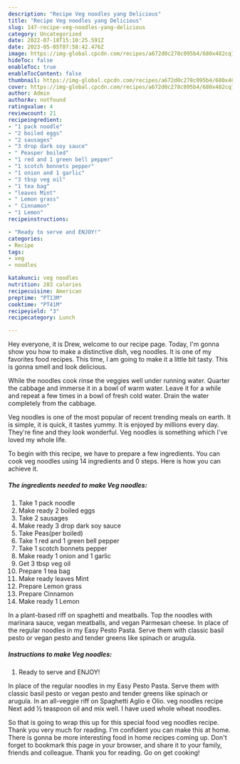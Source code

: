 ```yaml
---
description: "Recipe Veg noodles yang Delicious"
title: "Recipe Veg noodles yang Delicious"
slug: 147-recipe-veg-noodles-yang-delicious
category: Uncategorized
date: 2022-07-18T15:10:25.591Z
date: 2023-05-05T07:58:42.476Z
image: https://img-global.cpcdn.com/recipes/a672d0c278c095b4/680x482cq70/veg-noodles-recipe-main-photo.jpg
hideToc: false
enableToc: true
enableTocContent: false
thumbnail: https://img-global.cpcdn.com/recipes/a672d0c278c095b4/680x482cq70/veg-noodles-recipe-main-photo.jpg
cover: https://img-global.cpcdn.com/recipes/a672d0c278c095b4/680x482cq70/veg-noodles-recipe-main-photo.jpg
author: Admin
authorAv: notfound
ratingvalue: 4
reviewcount: 21
recipeingredient:
- "1 pack noodle"
- "2 boiled eggs"
- "2 sausages"
- "3 drop dark soy sauce"
- " Peasper boiled"
- "1 red and 1 green bell pepper"
- "1 scotch bonnets pepper"
- "1 onion and 1 garlic"
- "3 tbsp veg oil"
- "1 tea bag"
- "leaves Mint"
- " Lemon grass"
- " Cinnamon"
- "1 Lemon"
recipeinstructions:

- "Ready to serve and ENJOY!"
categories:
- Recipe
tags:
- veg
- noodles

katakunci: veg noodles 
nutrition: 283 calories
recipecuisine: American
preptime: "PT13M"
cooktime: "PT41M"
recipeyield: "3"
recipecategory: Lunch

---
```



Hey everyone, it is Drew, welcome to our recipe page. Today, I'm gonna show you how to make a distinctive dish, veg noodles. It is one of my favorites food recipes. This time, I am going to make it a little bit tasty. This is gonna smell and look delicious.

While the noodles cook rinse the veggies well under running water. Quarter the cabbage and immerse it in a bowl of warm water. Leave it for a while and repeat a few times in a bowl of fresh cold water. Drain the water completely from the cabbage.

Veg noodles is one of the most popular of recent trending meals on earth. It is simple, it is quick, it tastes yummy. It is enjoyed by millions every day. They're fine and they look wonderful. Veg noodles is something which I've loved my whole life.


To begin with this recipe, we have to prepare a few ingredients. You can cook veg noodles using 14 ingredients and 0 steps. Here is how you can achieve it.

<!--inarticleads1-->

##### The ingredients needed to make Veg noodles:

1. Take 1 pack noodle
1. Make ready 2 boiled eggs
1. Take 2 sausages
1. Make ready 3 drop dark soy sauce
1. Take  Peas(per boiled)
1. Take 1 red and 1 green bell pepper
1. Take 1 scotch bonnets pepper
1. Make ready 1 onion and 1 garlic
1. Get 3 tbsp veg oil
1. Prepare 1 tea bag
1. Make ready leaves Mint
1. Prepare  Lemon grass
1. Prepare  Cinnamon
1. Make ready 1 Lemon


In a plant-based riff on spaghetti and meatballs. Top the noodles with marinara sauce, vegan meatballs, and vegan Parmesan cheese. In place of the regular noodles in my Easy Pesto Pasta. Serve them with classic basil pesto or vegan pesto and tender greens like spinach or arugula. 

<!--inarticleads2-->

##### Instructions to make Veg noodles:


1. Ready to serve and ENJOY!

In place of the regular noodles in my Easy Pesto Pasta. Serve them with classic basil pesto or vegan pesto and tender greens like spinach or arugula. In an all-veggie riff on Spaghetti Aglio e Olio. veg noodles recipe Next add ½ teaspoon oil and mix well. I have used whole wheat noodles. 

So that is going to wrap this up for this special food veg noodles recipe. Thank you very much for reading. I'm confident you can make this at home. There is gonna be more interesting food in home recipes coming up. Don't forget to bookmark this page in your browser, and share it to your family, friends and colleague. Thank you for reading. Go on get cooking!
